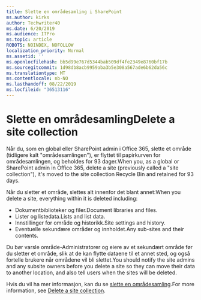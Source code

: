 ```yaml
---
title: Slette en områdesamling i SharePoint
ms.author: kirks
author: Techwriter40
ms.date: 6/20/2019
ms.audience: ITPro
ms.topic: article
ROBOTS: NOINDEX, NOFOLLOW
localization_priority: Normal
ms.assetid: ''
ms.openlocfilehash: bb5d99e767d5344bab509df4fe2349e8760bf17b
ms.sourcegitcommit: 1d98db8acb9959aba3b5e308a567ade6b62da56c
ms.translationtype: MT
ms.contentlocale: nb-NO
ms.lasthandoff: 08/22/2019
ms.locfileid: "36513116"
---
```

# <a name="delete-a-site-collection"></a><span data-ttu-id="f6386-102">Slette en områdesamling</span><span class="sxs-lookup"><span data-stu-id="f6386-102">Delete a site collection</span></span>

<span data-ttu-id="f6386-103">Når du, som en global eller SharePoint admin i Office 365, slette et område (tidligere kalt "områdesamlingen"), er flyttet til papirkurven for områdesamlingen, og beholdes for 93 dager.</span><span class="sxs-lookup"><span data-stu-id="f6386-103">When you, as a global or SharePoint admin in Office 365, delete a site (previously called a "site collection"), it's moved to the site collection Recycle Bin and retained for 93 days.</span></span> 

<span data-ttu-id="f6386-104">Når du sletter et område, slettes alt innenfor det blant annet:</span><span class="sxs-lookup"><span data-stu-id="f6386-104">When you delete a site, everything within it is deleted including:</span></span>

- <span data-ttu-id="f6386-105">Dokumentbiblioteker og filer.</span><span class="sxs-lookup"><span data-stu-id="f6386-105">Document libraries and files.</span></span>
- <span data-ttu-id="f6386-106">Lister og listedata.</span><span class="sxs-lookup"><span data-stu-id="f6386-106">Lists and list data.</span></span>
- <span data-ttu-id="f6386-107">Innstillinger for område og historikk.</span><span class="sxs-lookup"><span data-stu-id="f6386-107">Site settings and history.</span></span>
- <span data-ttu-id="f6386-108">Eventuelle sekundære områder og innholdet.</span><span class="sxs-lookup"><span data-stu-id="f6386-108">Any sub-sites and their contents.</span></span>

<span data-ttu-id="f6386-109">Du bør varsle område-Administratorer og eiere av et sekundært område før du sletter et område, slik at de kan flytte dataene til et annet sted, og også fortelle brukere når områdene vil bli slettet.</span><span class="sxs-lookup"><span data-stu-id="f6386-109">You should notify the site admins and any subsite owners before you delete a site so they can move their data to another location, and also tell users when the sites will be deleted.</span></span> 

<span data-ttu-id="f6386-110">Hvis du vil ha mer informasjon, kan du se [slette en områdesamling](https://docs.microsoft.com/sharepoint/delete-site-collection).</span><span class="sxs-lookup"><span data-stu-id="f6386-110">For more information, see [Delete a site collection](https://docs.microsoft.com/sharepoint/delete-site-collection).</span></span> 